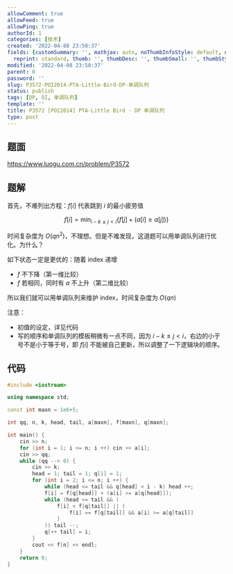 ```yaml
---
allowComment: true
allowFeed: true
allowPing: true
authorId: 1
categories: [技术]
created: '2022-04-08 23:50:37'
fields: {customSummary: '', mathjax: auto, noThumbInfoStyle: default, outdatedNotice: 'no',
  reprint: standard, thumb: '', thumbDesc: '', thumbSmall: '', thumbStyle: default}
modified: '2022-04-08 23:50:37'
parent: 0
password: ''
slug: P3572-POI2014-PTA-Little-Bird-DP-单调队列
status: publish
tags: [DP, OI, 单调队列]
template: ''
title: P3572 [POI2014] PTA-Little Bird - DP 单调队列
type: post
---
```

## 题面

https://www.luogu.com.cn/problem/P3572

## 题解

首先，不难列出方程：$f[i]$ 代表跳到 $i$ 的最小疲劳值

$$
	f[i] = \min_{i - k \leq j < i} \{f[j] + (a[i] \geq a[j])\}
$$

时间复杂度为 $O(qn^2)$，不理想。但是不难发现，这道题可以用单调队列进行优化。为什么？

如下状态一定是更优的：随着 index 递增

* $f$ 不下降（第一维比较）
* $f$ 若相同，同时有 $a$ 不上升（第二维比较）

所以我们就可以用单调队列来维护 index，时间复杂度为 $O(qn)$

注意：

* 初值的设定，详见代码
* 写的顺序和单调队列的模板稍微有一点不同，因为 $i - k \leq j < i$，右边的小于号不是小于等于号，即 $f[i]$ 不能被自己更新，所以调整了一下逻辑块的顺序。

## 代码

```c++
#include <iostream>

using namespace std;

const int maxn = 1e6+5;

int qq, n, k, head, tail, a[maxn], f[maxn], q[maxn];

int main() {
	cin >> n;
	for (int i = 1; i <= n; i ++) cin >> a[i];
	cin >> qq;
	while (qq --> 0) {
		cin >> k;
		head = 1; tail = 1; q[1] = 1;
		for (int i = 2; i <= n; i ++) {
			while (head <= tail && q[head] < i - k) head ++;
			f[i] = f[q[head]] + (a[i] >= a[q[head]]);
			while (head <= tail && (
				f[i] < f[q[tail]] || (
					f[i] == f[q[tail]] && a[i] >= a[q[tail]]
				)
			)) tail --;
			q[++ tail] = i;
		}
		cout << f[n] << endl;
	}
	return 0;
}
```
